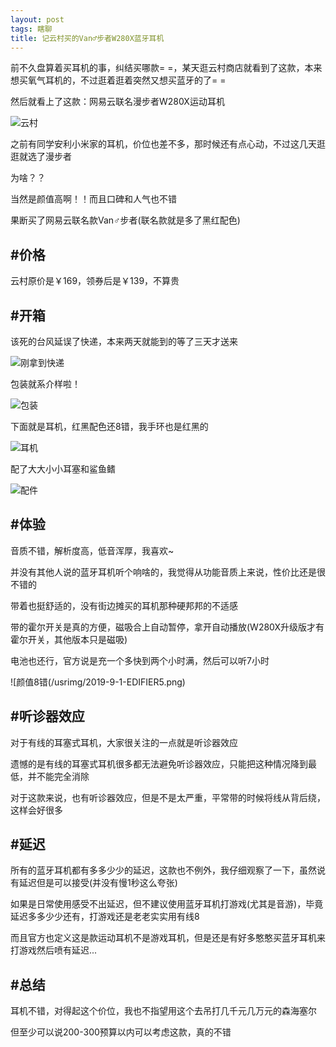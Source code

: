```yaml
---
layout: post
tags: 瞎聊
title: 记云村买的Van♂步者W280X蓝牙耳机
---
```


前不久盘算着买耳机的事，纠结买哪款= =，某天逛云村商店就看到了这款，本来想买氧气耳机的，不过逛着逛着突然又想买蓝牙的了= =

然后就看上了这款：网易云联名漫步者W280X运动耳机

![云村](/usrimg/2019-9-1-EDIFIER6.png)

之前有同学安利小米家的耳机，价位也差不多，那时候还有点心动，不过这几天逛逛就选了漫步者

为啥？？

当然是颜值高啊！！而且口碑和人气也不错

果断买了网易云联名款Van♂步者(联名款就是多了黑红配色)

## #价格

云村原价是￥169，领券后是￥139，不算贵

## #开箱

该死的台风延误了快递，本来两天就能到的等了三天才送来

![刚拿到快递](/usrimg/2019-9-1-EDIFIER.png)

包装就系介样啦！

![包装](/usrimg/2019-9-1-EDIFIER2.png)

下面就是耳机，红黑配色还8错，我手环也是红黑的

![耳机](/usrimg/2019-9-1-EDIFIER3.png)

配了大大小小耳塞和鲨鱼鳍

![配件](/usrimg/2019-9-1-EDIFIER4.png)

## #体验

音质不错，解析度高，低音浑厚，我喜欢~

并没有其他人说的蓝牙耳机听个响啥的，我觉得从功能音质上来说，性价比还是很不错的

带着也挺舒适的，没有街边摊买的耳机那种硬邦邦的不适感

带的霍尔开关是真的方便，磁吸合上自动暂停，拿开自动播放(W280X升级版才有霍尔开关，其他版本只是磁吸)

电池也还行，官方说是充一个多快到两个小时满，然后可以听7小时

![颜值8错(/usrimg/2019-9-1-EDIFIER5.png)

## #听诊器效应

对于有线的耳塞式耳机，大家很关注的一点就是听诊器效应

遗憾的是有线的耳塞式耳机很多都无法避免听诊器效应，只能把这种情况降到最低，并不能完全消除

对于这款来说，也有听诊器效应，但是不是太严重，平常带的时候将线从背后绕，这样会好很多

## #延迟

所有的蓝牙耳机都有多多少少的延迟，这款也不例外，我仔细观察了一下，虽然说有延迟但是可以接受(并没有慢1秒这么夸张)

如果是日常使用感受不出延迟，但不建议使用蓝牙耳机打游戏(尤其是音游)，毕竟延迟多多少少还有，打游戏还是老老实实用有线8

而且官方也定义这是款运动耳机不是游戏耳机，但是还是有好多憨憨买蓝牙耳机来打游戏然后喷有延迟...

## #总结

耳机不错，对得起这个价位，我也不指望用这个去吊打几千元几万元的森海塞尔

但至少可以说200-300预算以内可以考虑这款，真的不错
